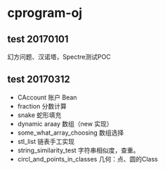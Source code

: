 

# cprogram-oj
## test 20170101
幻方问题、汉诺塔，Spectre测试POC

## test 20170312

- CAccount 账户 Bean
- fraction 分数计算
- snake 蛇形填充
- dynamic araay 数组（new 实现）
- some_what_array_choosing 数组选择
- stl_list 链表手工实现
- string_similarity_test 字符串相似度，查重。
- circl_and_points_in_classes  几何：点、圆的Class

